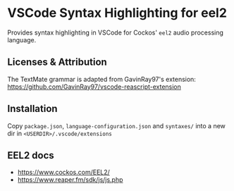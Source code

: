 # VSCode Syntax Highlighting for eel2

Provides syntax highlighting in VSCode for Cockos' `eel2` audio processing language.

## Licenses & Attribution

The TextMate grammar is adapted from GavinRay97's extension: https://github.com/GavinRay97/vscode-reascript-extension

## Installation

Copy `package.json`, `language-configuration.json` and `syntaxes/` into a new dir in `<USERDIR>/.vscode/extensions`

## EEL2 docs

-   https://www.cockos.com/EEL2/
-   https://www.reaper.fm/sdk/js/js.php
